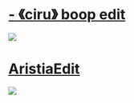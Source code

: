 
# [-         《ciru》 boop edit](https://cdn.discordapp.com/attachments/972968876713320448/995177518594281493/-_ciru_boop_edit.osk)
![](https://i.imgur.com/A7i9w9c.jpeg)


# [AristiaEdit](https://cdn.discordapp.com/attachments/972968876713320448/994129530631495730/AristiaEdit.osk)
![](https://i.imgur.com/hz76VHK.jpeg)
